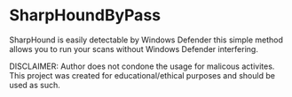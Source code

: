 # SharpHoundByPass
SharpHound is easily detectable by Windows Defender this simple method allows you to run your scans without Windows Defender interfering.


DISCLAIMER:
Author does not condone the usage for malicous activites. This project was created for educational/ethical purposes and should be used as such. 

